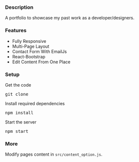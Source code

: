 

### Description

A portfolio to showcase my past work as a developer/designers. 


### Features

- Fully Responsive
- Multi-Page Layout
- Contact Form With EmailJs
- React-Bootstrap
- Edit Content From One Place

### Setup

Get the code

<pre>git clone </pre>
 
Install required dependencies

<pre>npm install</pre>


Start the server

<pre>npm start</pre>

### More
Modify pages content in  `src/content_option.js`.
